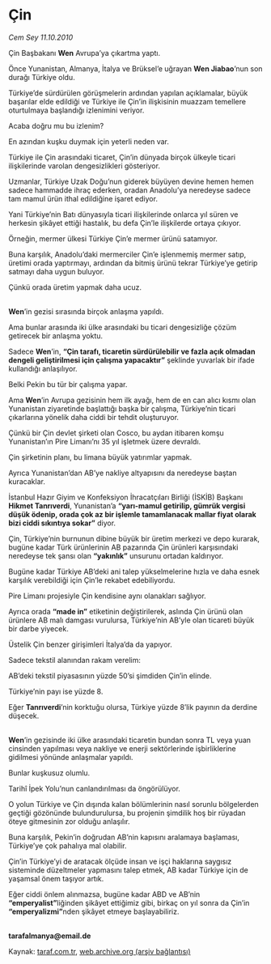 # Çin

*Cem Sey 11.10.2010*

<div class="yazi"><p>Çin Başbakanı <b>Wen</b> Avrupa’ya çıkartma yaptı.</p>
<p>Önce Yunanistan, Almanya, İtalya ve Brüksel’e uğrayan <b>Wen Jiabao</b>’nun son durağı Türkiye oldu.</p>
<p>Türkiye’de sürdürülen görüşmelerin ardından yapılan açıklamalar, büyük başarılar elde edildiği ve Türkiye ile Çin’in ilişkisinin muazzam temellere oturtulmaya başlandığı izlenimini veriyor.</p>
<p>Acaba doğru mu bu izlenim?</p>
<p>En azından kuşku duymak için yeterli neden var.</p>
<p>Türkiye ile Çin arasındaki ticaret, Çin’in dünyada birçok ülkeyle ticari ilişkilerinde varolan dengesizlikleri gösteriyor.</p>
<p>Uzmanlar, Türkiye Uzak Doğu’nun giderek büyüyen devine hemen hemen sadece hammadde ihraç ederken, oradan Anadolu’ya neredeyse sadece tam mamul ürün ithal edildiğine işaret ediyor.</p>
<p>Yani Türkiye’nin Batı dünyasıyla ticari ilişkilerinde onlarca yıl süren ve herkesin şikâyet ettiği hastalık, bu defa Çin’le ilişkilerde ortaya çıkıyor.</p>
<p>Örneğin, mermer ülkesi Türkiye Çin’e mermer ürünü satamıyor.</p>
<p>Buna karşılık, Anadolu’daki mermerciler Çin’e işlenmemiş mermer satıp, üretimi orada yaptırmayı, ardından da bitmiş ürünü tekrar Türkiye’ye getirip satmayı daha uygun buluyor.</p>
<p>Çünkü orada üretim yapmak daha ucuz.</p>
<p><b><br/>Wen</b>’in gezisi sırasında birçok anlaşma yapıldı.</p>
<p>Ama bunlar arasında iki ülke arasındaki bu ticari dengesizliğe çözüm getirecek bir anlaşma yoktu.</p>
<p>Sadece <b>Wen</b>’in, <b>“Çin tarafı, ticaretin sürdürülebilir ve fazla açık olmadan dengeli geliştirilmesi için çalışma yapacaktır”</b> şeklinde yuvarlak bir ifade kullandığı anlaşılıyor.</p>
<p>Belki Pekin bu tür bir çalışma yapar.</p>
<p>Ama <b>Wen</b>’in Avrupa gezisinin hem ilk ayağı, hem de en can alıcı kısmı olan Yunanistan ziyaretinde başlattığı başka bir çalışma, Türkiye’nin ticari çıkarlarına yönelik daha ciddi bir tehdit oluşturuyor.</p>
<p>Çünkü bir Çin devlet şirketi olan Cosco, bu aydan itibaren komşu Yunanistan’ın Pire Limanı’nı 35 yıl işletmek üzere devraldı.</p>
<p>Çin şirketinin planı, bu limana büyük yatırımlar yapmak.</p>
<p>Ayrıca Yunanistan’dan AB’ye nakliye altyapısını da neredeyse baştan kuracaklar.</p>
<p>İstanbul Hazır Giyim ve Konfeksiyon İhracatçıları Birliği (İSKİB) Başkanı <b>Hikmet Tanrıverdi</b>, Yunanistan’a <b>“yarı-mamul getirilip, gümrük vergisi düşük ödenip, orada çok az bir işlemle tamamlanacak mallar fiyat olarak bizi ciddi sıkıntıya sokar”</b> diyor. </p>
<p>Çin, Türkiye’nin burnunun dibine büyük bir üretim merkezi ve depo kurarak, bugüne kadar Türk ürünlerinin AB pazarında Çin ürünleri karşısındaki neredeyse tek şansı olan <b>“yakınlık”</b> unsurunu ortadan kaldırıyor.</p>
<p>Bugüne kadar Türkiye AB’deki ani talep yükselmelerine hızla ve daha esnek karşılık verebildiği için Çin’le rekabet edebiliyordu.</p>
<p>Pire Limanı projesiyle Çin kendisine aynı olanakları sağlıyor.</p>
<p>Ayrıca orada <b>“made in”</b> etiketinin değiştirilerek, aslında Çin ürünü olan ürünlere AB malı damgası vurulursa, Türkiye’nin AB’yle olan ticareti büyük bir darbe yiyecek.</p>
<p>Üstelik Çin benzer girişimleri İtalya’da da yapıyor.</p>
<p>Sadece tekstil alanından rakam verelim:</p>
<p>AB’deki tekstil piyasasının yüzde 50’si şimdiden Çin’in elinde.</p>
<p>Türkiye’nin payı ise yüzde 8.</p>
<p>Eğer <b>Tanrıverdi</b>’nin korktuğu olursa, Türkiye yüzde 8’lik payının da derdine düşecek.</p>
<p><b><br/>Wen</b>’in gezisinde iki ülke arasındaki ticaretin bundan sonra TL veya yuan cinsinden yapılması veya nakliye ve enerji sektörlerinde işbirliklerine gidilmesi yönünde anlaşmalar yapıldı.</p>
<p>Bunlar kuşkusuz olumlu.</p>
<p>Tarihî İpek Yolu’nun canlandırılması da öngörülüyor.</p>
<p>O yolun Türkiye ve Çin dışında kalan bölümlerinin nasıl sorunlu bölgelerden geçtiği gözönünde bulundurulursa, bu projenin şimdilik hoş bir rüyadan öteye gitmesinin zor olduğu anlaşılır.</p>
<p>Buna karşılık, Pekin’in doğrudan AB’nin kapısını aralamaya başlaması, Türkiye’ye çok pahalıya mal olabilir.</p>
<p>Çin’in Türkiye’yi de aratacak ölçüde insan ve işçi haklarına saygısız sisteminde düzeltmeler yapmasını talep etmek, AB kadar Türkiye için de yaşamsal önem taşıyor artık.</p>
<p>Eğer ciddi önlem alınmazsa, bugüne kadar ABD ve AB’nin <b>“emperyalist”</b>liğinden şikâyet ettiğimiz gibi, birkaç on yıl sonra da Çin’in <b>“emperyalizmi”</b>nden şikâyet etmeye başlayabiliriz.</p>
<p><b><br/>tarafalmanya@email.de</b></p></div>

Kaynak: [taraf.com.tr](http://www.taraf.com.tr:80/cem-sey/makale-cin-2.htm), [web.archive.org (arşiv bağlantısı)](http://web.archive.org/web/20101012155337/http://www.taraf.com.tr:80/cem-sey/makale-cin-2.htm)
